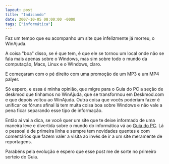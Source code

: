 ```yaml
---
layout: post
title: "Indicando"
date: 2007-10-05 08:00:00 -0000
tags: ["informática"]
---
```

Faz um tempo que eu acompanho um site que infelizmente já morreu, o WinAjuda.

A coisa "boa" disso, se é que tem, é que ele se tornou um local onde não se fala mais apenas sobre o Windows, mas sim sobre todo o mundo da computação, Macs, Linux e o WIndows, claro.

E começaram com o pé direito com uma promoção de um MP3 e um MP4 palyer.

Só espero, e essa é minha opinião, que migre para o Guia do PC a seção de deskmod que tinhamos no WinAjuda, que se transformou em Deskmod.com e que depois voltou ao WinAjuda. Outra coisa que vocês poderiam fazer é unificar os fóruns afinal lá tem muita coisa boa sobre Windows e não vale a pena ficar separando esse tipo de informação.

Então aí vai a dica, se você quer um site que te deixe informado de uma maneira leve e divertida sobre o mundo do informática vá ao <a href="https://www.guiadopc.com.br/" class="linkum">Guia do PC</a>. Lá o pessoal é de primeira linha e sempre tem novidades quentes e com comentários que fazem valer a visita ao invés de ir a um site meramente de reportagens.

Parabéns pela evolução e espero que esse post me de sorte no primeiro sorteio do Guia.